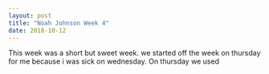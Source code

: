 ```yaml
---
layout: post
title: "Noah Johnson Week 4"
date: 2018-10-12
---
```


 This week was a short but sweet week. we started off the week on thursday for me because i was sick on wednesday. On thursday we used
